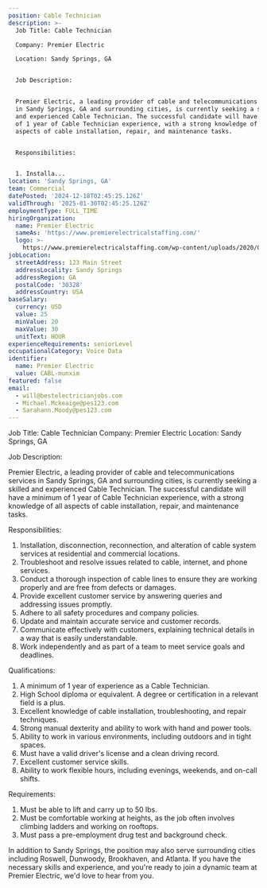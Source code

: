 ```yaml
---
position: Cable Technician
description: >-
  Job Title: Cable Technician

  Company: Premier Electric

  Location: Sandy Springs, GA


  Job Description:


  Premier Electric, a leading provider of cable and telecommunications services
  in Sandy Springs, GA and surrounding cities, is currently seeking a skilled
  and experienced Cable Technician. The successful candidate will have a minimum
  of 1 year of Cable Technician experience, with a strong knowledge of all
  aspects of cable installation, repair, and maintenance tasks.


  Responsibilities:


  1. Installa...
location: 'Sandy Springs, GA'
team: Commercial
datePosted: '2024-12-18T02:45:25.126Z'
validThrough: '2025-01-30T02:45:25.126Z'
employmentType: FULL_TIME
hiringOrganization:
  name: Premier Electric
  sameAs: 'https://www.premierelectricalstaffing.com/'
  logo: >-
    https://www.premierelectricalstaffing.com/wp-content/uploads/2020/05/Premier-Electrical-Staffing-logo.png
jobLocation:
  streetAddress: 123 Main Street
  addressLocality: Sandy Springs
  addressRegion: GA
  postalCode: '30328'
  addressCountry: USA
baseSalary:
  currency: USD
  value: 25
  minValue: 20
  maxValue: 30
  unitText: HOUR
experienceRequirements: seniorLevel
occupationalCategory: Voice Data
identifier:
  name: Premier Electric
  value: CABL-munxim
featured: false
email:
  - will@bestelectricianjobs.com
  - Michael.Mckeaige@pes123.com
  - Sarahann.Moody@pes123.com
---
```




Job Title: Cable Technician
Company: Premier Electric
Location: Sandy Springs, GA

Job Description:

Premier Electric, a leading provider of cable and telecommunications services in Sandy Springs, GA and surrounding cities, is currently seeking a skilled and experienced Cable Technician. The successful candidate will have a minimum of 1 year of Cable Technician experience, with a strong knowledge of all aspects of cable installation, repair, and maintenance tasks.

Responsibilities:

1. Installation, disconnection, reconnection, and alteration of cable system services at residential and commercial locations.
2. Troubleshoot and resolve issues related to cable, internet, and phone services.
3. Conduct a thorough inspection of cable lines to ensure they are working properly and are free from defects or damages.
4. Provide excellent customer service by answering queries and addressing issues promptly.
5. Adhere to all safety procedures and company policies.
6. Update and maintain accurate service and customer records.
7. Communicate effectively with customers, explaining technical details in a way that is easily understandable.
8. Work independently and as part of a team to meet service goals and deadlines.

Qualifications:

1. A minimum of 1 year of experience as a Cable Technician.
2. High School diploma or equivalent. A degree or certification in a relevant field is a plus.
3. Excellent knowledge of cable installation, troubleshooting, and repair techniques.
4. Strong manual dexterity and ability to work with hand and power tools.
5. Ability to work in various environments, including outdoors and in tight spaces.
6. Must have a valid driver's license and a clean driving record.
7. Excellent customer service skills.
8. Ability to work flexible hours, including evenings, weekends, and on-call shifts.

Requirements:

1. Must be able to lift and carry up to 50 lbs.
2. Must be comfortable working at heights, as the job often involves climbing ladders and working on rooftops.
3. Must pass a pre-employment drug test and background check.

In addition to Sandy Springs, the position may also serve surrounding cities including Roswell, Dunwoody, Brookhaven, and Atlanta. If you have the necessary skills and experience, and you're ready to join a dynamic team at Premier Electric, we'd love to hear from you.
